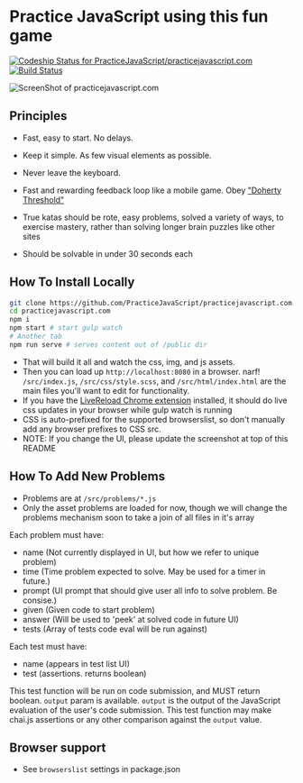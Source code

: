 # Practice JavaScript using this fun game

[ ![Codeship Status for PracticeJavaScript/practicejavascript.com](https://app.codeship.com/projects/091c0e50-0a7c-0135-8b3c-6ed4d7e33e57/status?branch=master)](https://app.codeship.com/projects/214753)
[![Build Status](https://travis-ci.org/PracticeJavaScript/practicejavascript.com.svg?branch=master)](https://travis-ci.org/PracticeJavaScript/practicejavascript.com)

![ScreenShot of practicejavascript.com](https://cldup.com/cFITECDXpD.png)

## Principles
- Fast, easy to start. No delays.
- Keep it simple. As few visual elements as possible.
- Never leave the keyboard.
- Fast and rewarding feedback loop like a mobile game. Obey ["Doherty Threshold"](http://daverupert.com/2015/06/doherty-threshold/)


- True katas should be rote, easy problems, solved a variety of ways, to exercise mastery, rather than solving longer brain puzzles like other sites
- Should be solvable in under 30 seconds each


## How To Install Locally
```bash
git clone https://github.com/PracticeJavaScript/practicejavascript.com.git
cd practicejavascript.com
npm i
npm start # start gulp watch
# Another tab
npm run serve # serves content out of /public dir
```

- That will build it all and watch the css, img, and js assets.
- Then you can load up `http://localhost:8080` in a browser. narf!
`/src/index.js`, `/src/css/style.scss`, and `/src/html/index.html` are the main files you'll want to edit for functionality.
- If you have the [LiveReload Chrome extension](https://chrome.google.com/webstore/detail/livereload/jnihajbhpnppcggbcgedagnkighmdlei) installed, it should do live css updates in your browser while gulp watch is running
- CSS is auto-prefixed for the supported browserslist, so don't manually add any browser prefixes to CSS src.
- NOTE: If you change the UI, please update the screenshot at top of this README

## How To Add New Problems
- Problems are at `/src/problems/*.js`
- Only the asset problems are loaded for now, though we will change the problems mechanism soon to take a join of all files in it's array

Each problem must have:

- name (Not currently displayed in UI, but how we refer to unique problem)
- time (Time problem expected to solve. May be used for a timer in future.)
- prompt (UI prompt that should give user all info to solve problem. Be consise.)
- given (Given code to start problem)
- answer (Will be used to 'peek' at solved code in future UI)
- tests (Array of tests code eval will be run against)

Each test must have:

- name (appears in test list UI)
- test (assertions. returns boolean)

This test function will be run on code submission, and MUST return boolean. `output` param is available.
`output` is the output of the JavaScript evaluation of the user's code submission.
This test function may make chai.js assertions or any other comparison against the `output` value.

## Browser support
- See `browserslist` settings in package.json
